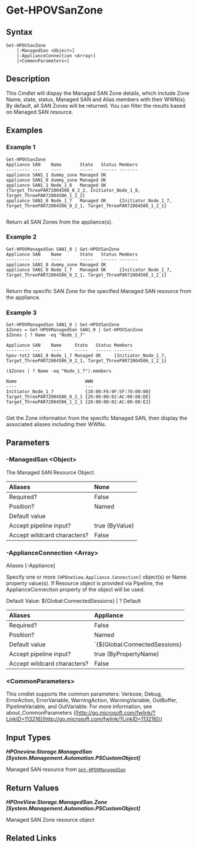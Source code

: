 ﻿---
description: View Managed SAN Zones.
---

# Get-HPOVSanZone

## Syntax

```text
Get-HPOVSanZone
    [-ManagedSan <Object>]
    [-ApplianceConnection <Array>]
    [<CommonParameters>]
```

## Description

This Cmdlet will dispay the Managed SAN Zone details, which include Zone Name, state, status, Managed SAN and Alias members with their WWN(s).  By default, all SAN Zones will be returned.  You can filter the results based on Managed SAN resource.

## Examples

###  Example 1 

```text
Get-HPOVSanZone
Appliance SAN    Name       State   Status Members
--------- ---    ----       -----   ------ -------
appliance SAN1_1 dummy_zone Managed OK
appliance SAN1_0 dummy_zone Managed OK
appliance SAN1_1 Node_1_8   Managed OK     {Target_ThreePAR72004506_0_2_2, Initiator_Node_1_8, Target_ThreePAR72004506_1_2_2}
appliance SAN1_0 Node_1_7   Managed OK     {Initiator_Node_1_7, Target_ThreePAR72004506_0_2_1, Target_ThreePAR72004506_1_2_1}


```

Return all SAN Zones from the appliance(s).

###  Example 2 

```text
Get-HPOVManagedSan SAN1_0 | Get-HPOVSanZone
Appliance SAN    Name       State   Status Members
--------- ---    ----       -----   ------ -------
appliance SAN1_0 dummy_zone Managed OK
appliance SAN1_0 Node_1_7   Managed OK     {Initiator_Node_1_7, Target_ThreePAR72004506_0_2_1, Target_ThreePAR72004506_1_2_1}


```

Return the specific SAN Zone for the specified Managed SAN resource from the appliance.

###  Example 3 

```text
Get-HPOVManagedSan SAN1_0 | Get-HPOVSanZone
$Zones = Get-HPOVManagedSan SAN1_0 | Get-HPOVSanZone
$Zones | ? Name -eq "Node_1_7"

Appliance SAN    Name     State   Status Members
--------- ---    ----     -----   ------ -------
hpov-tot2 SAN1_0 Node_1_7 Managed OK     {Initiator_Node_1_7, Target_ThreePAR72004506_0_2_1, Target_ThreePAR72004506_1_2_1}

($Zones | ? Name -eq "Node_1_7").members

Name                          WWN
----                          ---
Initiator_Node_1_7            {10:00:F6:9F:5F:70:00:00}
Target_ThreePAR72004506_0_2_1 {20:00:00:02:AC:00:08:DE}
Target_ThreePAR72004506_1_2_1 {20:00:00:02:AC:00:08:E2}


```

Get the Zone information from the specific Managed SAN, then display the associated aliases including their WWNs.

## Parameters

### -ManagedSan &lt;Object&gt;

The Managed SAN Resource Object.

| Aliases | None |
| :--- | :--- |
| Required? | False |
| Position? | Named |
| Default value |  |
| Accept pipeline input? | true (ByValue) |
| Accept wildcard characters? | False |

### -ApplianceConnection &lt;Array&gt;

Aliases [-Appliance]

Specify one or more `[HPOneView.Appliance.Connection]` object(s) or Name property value(s). If Resource object is provided via Pipeline, the ApplianceConnection property of the object will be used.

Default Value: ${Global:ConnectedSessions} | ? Default

| Aliases | Appliance |
| :--- | :--- |
| Required? | False |
| Position? | Named |
| Default value | `(${Global:ConnectedSessions} | ? Default)` |
| Accept pipeline input? | true (ByPropertyName) |
| Accept wildcard characters? | False |

### &lt;CommonParameters&gt;

This cmdlet supports the common parameters: Verbose, Debug, ErrorAction, ErrorVariable, WarningAction, WarningVariable, OutBuffer, PipelineVariable, and OutVariable. For more information, see about\_CommonParameters \([http://go.microsoft.com/fwlink/?LinkID=113216](http://go.microsoft.com/fwlink/?LinkID=113216)\)

## Input Types

_**HPOneview.Storage.ManagedSan [System.Management.Automation.PSCustomObject]**_

Managed SAN resource from [`Get-HPOVManagedSan`](get-hpovmanagedsan.md)


## Return Values

_**HPOneView.Storage.ManagedSan.Zone [System.Management.Automation.PSCustomObject]**_

Managed SAN Zone resource object

## Related Links

